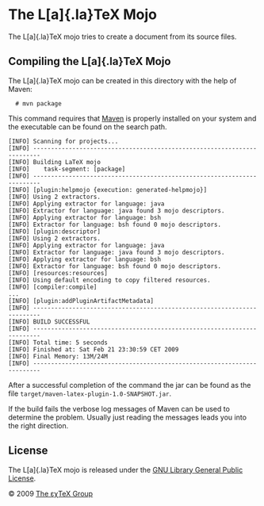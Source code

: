 

The L[a]{.la}TeX Mojo
=================================

The L[a]{.la}TeX mojo tries to create a document from its
source files.

Compiling the L[a]{.la}TeX Mojo
-------------------------------------------

The L[a]{.la}TeX mojo can be created in this directory with
the help of Maven:

      # mvn package

This command requires that [Maven](http://maven.apache.org) is properly
installed on your system and the executable can be found on the search
path.

``` {.output}
[INFO] Scanning for projects...
[INFO] ------------------------------------------------------------------------
[INFO] Building LaTeX mojo
[INFO]    task-segment: [package]
[INFO] ------------------------------------------------------------------------
[INFO] [plugin:helpmojo {execution: generated-helpmojo}]
[INFO] Using 2 extractors.
[INFO] Applying extractor for language: java
[INFO] Extractor for language: java found 3 mojo descriptors.
[INFO] Applying extractor for language: bsh
[INFO] Extractor for language: bsh found 0 mojo descriptors.
[INFO] [plugin:descriptor]
[INFO] Using 2 extractors.
[INFO] Applying extractor for language: java
[INFO] Extractor for language: java found 3 mojo descriptors.
[INFO] Applying extractor for language: bsh
[INFO] Extractor for language: bsh found 0 mojo descriptors.
[INFO] [resources:resources]
[INFO] Using default encoding to copy filtered resources.
[INFO] [compiler:compile]
...
[INFO] [plugin:addPluginArtifactMetadata]
[INFO] ------------------------------------------------------------------------
[INFO] BUILD SUCCESSFUL
[INFO] ------------------------------------------------------------------------
[INFO] Total time: 5 seconds
[INFO] Finished at: Sat Feb 21 23:30:59 CET 2009
[INFO] Final Memory: 13M/24M
[INFO] ------------------------------------------------------------------------
```

After a successful completion of the command the jar can be found as the
file `target/maven-latex-plugin-1.0-SNAPSHOT.jar`.

If the build fails the verbose log messages of Maven can be used to
determine the problem. Usually just reading the messages leads you into
the right direction.

License
-------

The L[a]{.la}TeX mojo is released under the [GNU Library
General Public License](LICENSE.html).

© 2009 [The εχTeX Group](mailto:extex@dante.de)
